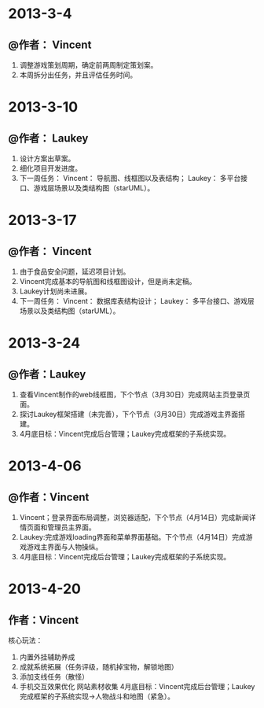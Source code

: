 ﻿# 2013-3-4
## @作者： Vincent
1. 调整游戏策划周期，确定前两周制定策划案。
2. 本周拆分出任务，并且评估任务时间。

# 2013-3-10
## @作者： Laukey
1. 设计方案出草案。
2. 细化项目开发进度。
3. 下一周任务：
		Vincent： 导航图、线框图以及表结构；
		Laukey：  多平台接口、游戏层场景以及类结构图（starUML）。


# 2013-3-17
## @作者： Vincent
1. 由于食品安全问题，延迟项目计划。
2. Vincent完成基本的导航图和线框图设计，但是尚未定稿。
3. Laukey计划尚未进展。
3. 下一周任务：
		Vincent： 数据库表结构设计；
		Laukey：  多平台接口、游戏层场景以及类结构图（starUML）。

# 2013-3-24
## @作者：Laukey
1. 查看Vincent制作的web线框图，下个节点（3月30日）完成网站主页登录页面。
2. 探讨Laukey框架搭建（未完善），下个节点（3月30日）完成游戏主界面搭建。
3. 4月底目标：Vincent完成后台管理；Laukey完成框架的子系统实现。

# 2013-4-06
## @作者：Vincent
1. Vincent；登录界面布局调整，浏览器适配，下个节点（4月14日）完成新闻详情页面和管理员主界面。
2. Laukey:完成游戏loading界面和菜单界面基础。下个节点（4月14日）完成游戏游戏主界面与人物操纵。
3. 4月底目标：Vincent完成后台管理；Laukey完成框架的子系统实现。

# 2013-4-20
## 作者：Vincent
核心玩法：
1. 内置外挂辅助养成
2. 成就系统拓展（任务评级，随机掉宝物，解锁地图）
3. 添加支线任务（散怪）
4. 手机交互效果优化
网站素材收集
4月底目标：Vincent完成后台管理；Laukey完成框架的子系统实现->人物战斗和地图（紧急）。

